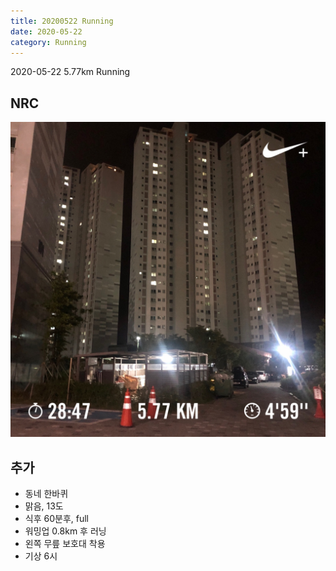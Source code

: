```yaml
---
title: 20200522 Running 
date: 2020-05-22
category: Running
---
```


2020-05-22  5.77km Running

## NRC

![20200522](/img/20200522.jpg)

## 추가

*   동네 한바퀴
*   맑음, 13도
*   식후 60분후, full
*   워밍업 0.8km 후 러닝
*   왼쪽 무릎 보호대 착용
*   기상 6시
